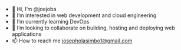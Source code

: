 - 👋 Hi, I’m @joejoba
- 👀 I’m interested in web development and cloud engineering
- 🌱 I’m currently learning DevOps
- 💞️ I’m looking to collaborate on building, hosting and deploying web applications
- 📫 How to reach me josepholasimbo1@gmail.com

<!---
joejoba/joejoba is a ✨ special ✨ repository because its `README.md` (this file) appears on your GitHub profile.
You can click the Preview link to take a look at your changes.
--->
